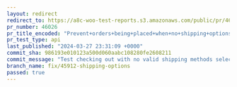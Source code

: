 ```yaml
---
layout: redirect
redirect_to: https://a8c-woo-test-reports.s3.amazonaws.com/public/pr/46026/api/index.html
pr_number: 46026
pr_title_encoded: "Prevent+orders+being+placed+when+no+shipping+options+are+available"
pr_test_type: api
last_published: "2024-03-27 23:31:09 +0000"
commit_sha: 986193e010123a500d060aabc108280fe2608211
commit_message: "Test checking out with no valid shipping methods selected"
branch_name: fix/45912-shipping-options
passed: true
---
```

